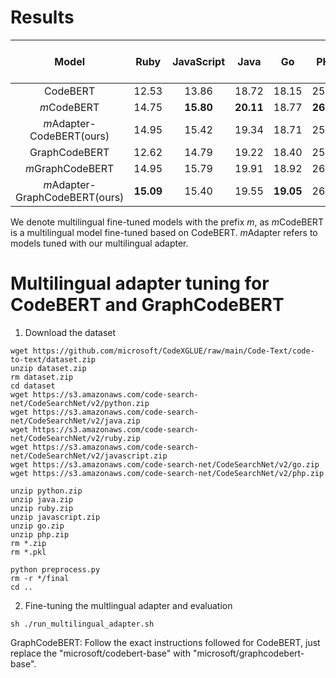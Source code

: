 # Results

| Model    |     Ruby | JavaScript | Java | Go | PHP | Python | Overall (BLEU-4) |
| :-: |  :-: |  :-: |  :-: |  :-: |  :-: |  :-: |  :-: |
| CodeBERT   |      12.53   |     13.86 |  18.72 |  18.15 |  25.48 | 18.25 | 17.83|
| *m*CodeBERT|      14.75   |     **15.80** |  **20.11** |  18.77 |  **26.23** | 18.71 | 19.06|
| *m*Adapter-CodeBERT(ours)     |      14.95   |     15.42 |  19.34 | 18.71  |  25.61 | 19.76 | 18.97|
| GraphCodeBERT   |      12.62   |     14.79 |  19.22 |  18.40 |  25.45 | 18.02 | 18.08|
| *m*GraphCodeBERT|      14.95   |     15.79 |  19.91 |  18.92 |  26.15 | 18.90 | 19.10|
| *m*Adapter-GraphCodeBERT(ours)     |      **15.09**  |15.40 |     19.55 |  **19.05** |  26.05 |  **19.98** | **19.19**|
 
We denote multilingual fine-tuned models with the prefix *m*, as *m*CodeBERT is a multilingual model fine-tuned based on CodeBERT. *m*Adapter refers to models tuned with our multilingual adapter.

# Multilingual adapter tuning for CodeBERT and GraphCodeBERT
1. Download the dataset

```
wget https://github.com/microsoft/CodeXGLUE/raw/main/Code-Text/code-to-text/dataset.zip
unzip dataset.zip
rm dataset.zip
cd dataset
wget https://s3.amazonaws.com/code-search-net/CodeSearchNet/v2/python.zip
wget https://s3.amazonaws.com/code-search-net/CodeSearchNet/v2/java.zip
wget https://s3.amazonaws.com/code-search-net/CodeSearchNet/v2/ruby.zip
wget https://s3.amazonaws.com/code-search-net/CodeSearchNet/v2/javascript.zip
wget https://s3.amazonaws.com/code-search-net/CodeSearchNet/v2/go.zip
wget https://s3.amazonaws.com/code-search-net/CodeSearchNet/v2/php.zip

unzip python.zip
unzip java.zip
unzip ruby.zip
unzip javascript.zip
unzip go.zip
unzip php.zip
rm *.zip
rm *.pkl

python preprocess.py
rm -r */final
cd ..
```


2. Fine-tuning the multlingual adapter and evaluation 

  
```
sh ./run_multilingual_adapter.sh
```

GraphCodeBERT: Follow the exact instructions followed for CodeBERT, just replace the "microsoft/codebert-base" with "microsoft/graphcodebert-base". 
 
